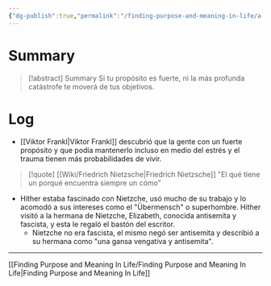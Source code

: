 ```yaml
---
{"dg-publish":true,"permalink":"/finding-purpose-and-meaning-in-life/a-story-nietzche-s-walking-stick/","hide":true,"created":"2024-01-25T19:06","updated":"2024-02-03T12:26"}
---
```


# Summary
>[!abstract] Summary
> Si tu propósito es fuerte, ni la más profunda catástrofe te moverá de tus objetivos.

# Log
   - [[Viktor Frankl\|Viktor Frankl]] descubrió que la gente con un fuerte propósito y que podía mantenerlo incluso en medio del estrés y el trauma tienen más probabilidades de vivir.
   > [!quote] [[Wiki/Friedrich Nietzsche\|Friedrich Nietzsche]]
   > "El qué tiene un porqué encuentra siempre un cómo"
   
- Hither estaba fascinado con Nietzche, usó mucho de su trabajo y lo acomodó a sus intereses como el "Übermensch" o superhombre. Hither visitó a la hermana de Nietzche, Elizabeth, conocida antisemita y fascista, y esta le regaló el bastón del escritor.
   - Nietzche no era fascista, el mismo negó ser antisemita y describió a su hermana como "una gansa vengativa y antisemita".

---
[[Finding Purpose and Meaning In Life/Finding Purpose and Meaning In Life\|Finding Purpose and Meaning In Life]]